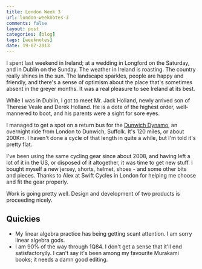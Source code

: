 ```yaml
---
title: London Week 3
url: london-weeknotes-3
comments: false
layout: post
categories: [blog]
tags: [weeknotes]
date: 19-07-2013
---
```

I spent last weekend in Ireland; at a wedding in Longford on the Saturday, and in Dublin on the Sunday. The weather in Ireland is roasting. The country really shines in the sun. The landscape sparkles, people are happy and friendly, and there's a sense of optimism about the place that's sometimes absent in the greyer months. It was a real pleasure to see Ireland at its best.

While I was in Dublin, I got to meet Mr. Jack Holland, newly arrived son of Therese Veale and Derek Holland. He is a dote of the highest order, well-mannered to boot, and his parents were a sight for sore eyes. 

I managed to get a spot on a return bus for the [Dunwich Dynamo](http://southwarkcyclists.org.uk/news/dunwich-dynamo-xxi-2013-faqs-essentials), an overnight ride from London to Dunwich, Suffolk. It's 120 miles, or about 200Km. I haven't done a cycle of that length in quite a while, but I'm told it's pretty flat. 

I've been using the same cycling gear since about 2008, and having left a lot of it in the US, or disposed of it altogether, it was time to get new stuff. I bought myself a new jersey, shorts, helmet, shoes - and some other bits and pieces. Thanks to Alex at Swift Cycles in London for helping me choose and fit the gear properly. 

Work is going pretty well. Design and development of two products is proceeding nicely. 

## Quickies
* My linear algebra practice has being getting scant attention. I am sorry linear algebra gods.
* I am 90% of the way through 1Q84. I don't get a sense that it'll end satisfactoryily. I can't say it's been among my favourite Murakami books; it needs a damn good editing.




